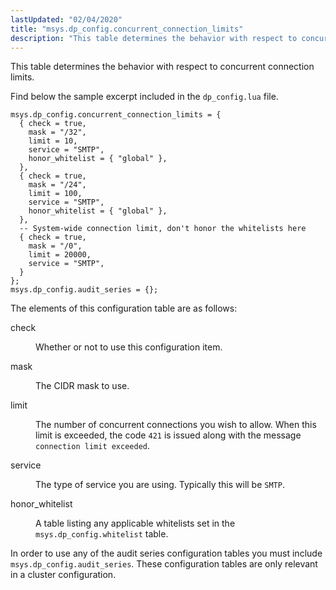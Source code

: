 ```yaml
---
lastUpdated: "02/04/2020"
title: "msys.dp_config.concurrent_connection_limits"
description: "This table determines the behavior with respect to concurrent connection limits Find below the sample excerpt included in the dp config lua file The elements of this configuration table are as follows check Whether or not to use this configuration item mask The CIDR mask to use limit The number..."
---
```


This table determines the behavior with respect to concurrent connection limits.

Find below the sample excerpt included in the `dp_config.lua` file.

```
msys.dp_config.concurrent_connection_limits = {
  { check = true,
    mask = "/32",
    limit = 10,
    service = "SMTP",
    honor_whitelist = { "global" },
  },
  { check = true,
    mask = "/24",
    limit = 100,
    service = "SMTP",
    honor_whitelist = { "global" },
  },
  -- System-wide connection limit, don't honor the whitelists here
  { check = true,
    mask = "/0",
    limit = 20000,
    service = "SMTP",
  }
};
msys.dp_config.audit_series = {};
```

The elements of this configuration table are as follows:

<dl class="variablelist">

<dt>check</dt>

<dd>

Whether or not to use this configuration item.

</dd>

<dt>mask</dt>

<dd>

The CIDR mask to use.

</dd>

<dt>limit</dt>

<dd>

The number of concurrent connections you wish to allow. When this limit is exceeded, the code `421` is issued along with the message `connection limit exceeded`.

</dd>

<dt>service</dt>

<dd>

The type of service you are using. Typically this will be `SMTP`.

</dd>

<dt>honor_whitelist</dt>

<dd>

A table listing any applicable whitelists set in the `msys.dp_config.whitelist` table.

</dd>

</dl>

In order to use any of the audit series configuration tables you must include `msys.dp_config.audit_series`. These configuration tables are only relevant in a cluster configuration.